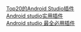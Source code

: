 [Top20的Android Studio插件](http://20100117.cn/?p=361)  
[Android studio实用插件](https://www.jianshu.com/p/44de12ef9bfa)  
[Android studio 最全必用插件](https://blog.csdn.net/luo_boke/article/details/106262724)  
